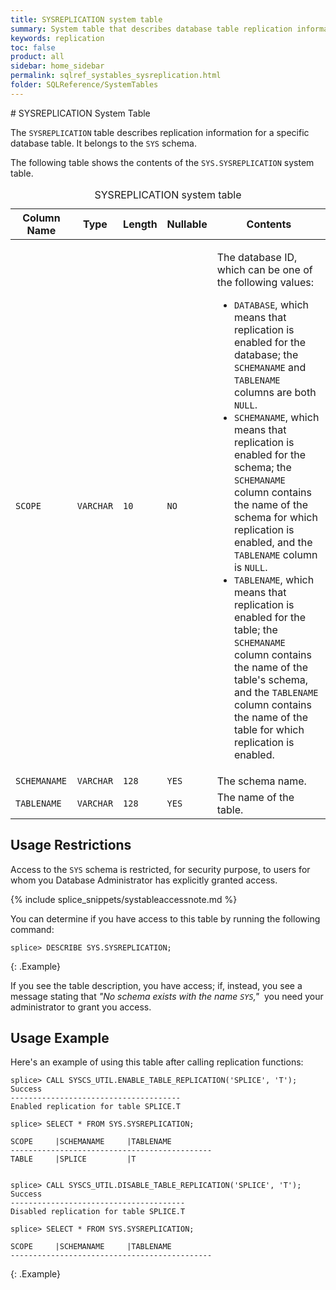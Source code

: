 ```yaml
---
title: SYSREPLICATION system table
summary: System table that describes database table replication information.
keywords: replication
toc: false
product: all
sidebar: home_sidebar
permalink: sqlref_systables_sysreplication.html
folder: SQLReference/SystemTables
---
```

<section>
<div class="TopicContent" data-swiftype-index="true" markdown="1">
# SYSREPLICATION System Table

The `SYSREPLICATION` table describes replication information for a specific database table. It belongs to the `SYS` schema.

The following table shows the contents of the `SYS.SYSREPLICATION` system table.

<table>
    <caption>SYSREPLICATION system table</caption>
    <col />
    <col />
    <col />
    <col />
    <col />
    <thead>
        <tr>
            <th>Column Name</th>
            <th>Type</th>
            <th>Length</th>
            <th>Nullable</th>
            <th>Contents</th>
        </tr>
    </thead>
    <tbody>
        <tr>
            <td><code>SCOPE</code></td>
            <td><code>VARCHAR</code></td>
            <td><code>10</code></td>
            <td><code>NO</code></td>
            <td><p>The database ID, which can be one of the following values:</p>
                <ul>
                    <li><code>DATABASE</code>, which means that replication is enabled for the database; the <code>SCHEMANAME</code> and <code>TABLENAME</code> columns are both <code>NULL</code>.</li>
                    <li><code>SCHEMANAME</code>, which means that replication is enabled for the schema; the <code>SCHEMANAME</code> column contains the name of the schema for which replication is enabled, and the <code>TABLENAME</code> column is <code>NULL</code>.</li>
                    <li><code>TABLENAME</code>, which means that replication is enabled for the table; the <code>SCHEMANAME</code> column contains the name of the table's schema, and the <code>TABLENAME</code> column contains the name of the table for which replication is enabled.</li>
                </ul>
            </td>
        </tr>
        <tr>
            <td><code>SCHEMANAME</code></td>
            <td><code>VARCHAR</code></td>
            <td><code>128</code></td>
            <td><code>YES</code></td>
            <td>The schema name.</td>
        </tr>
        <tr>
            <td><code>TABLENAME</code></td>
            <td><code>VARCHAR</code></td>
            <td><code>128</code></td>
            <td><code>YES</code></td>
            <td>The name of the table.</td>
        </tr>
    </tbody>
</table>

## Usage Restrictions

Access to the `SYS` schema is restricted, for security purpose, to users for whom you Database Administrator has explicitly granted access.

{% include splice_snippets/systableaccessnote.md %}

You can determine if you have access to this table by running the following command:

```
splice> DESCRIBE SYS.SYSREPLICATION;
```
{: .Example}

If you see the table description, you have access; if, instead, you see a message stating that _"No schema exists with the name `SYS`,"_&nbsp; you need your administrator to grant you access.

## Usage Example

Here's an example of using this table after calling replication functions:

```
splice> CALL SYSCS_UTIL.ENABLE_TABLE_REPLICATION('SPLICE', 'T');
Success
--------------------------------------
Enabled replication for table SPLICE.T

splice> SELECT * FROM SYS.SYSREPLICATION;

SCOPE     |SCHEMANAME     |TABLENAME
---------------------------------------------
TABLE     |SPLICE         |T


splice> CALL SYSCS_UTIL.DISABLE_TABLE_REPLICATION('SPLICE', 'T');
Success
---------------------------------------
Disabled replication for table SPLICE.T

splice> SELECT * FROM SYS.SYSREPLICATION;

SCOPE     |SCHEMANAME     |TABLENAME
---------------------------------------------
```
{: .Example}

</div>
</section>
